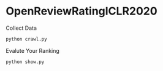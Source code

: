 # OpenReviewRatingICLR2020

Collect Data
```bash
python crawl.py
```

Evalute Your Ranking
```bash
python show.py
```
